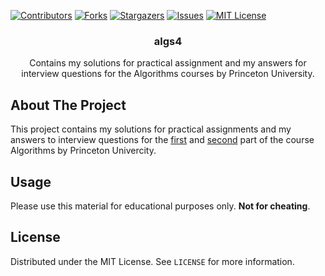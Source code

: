 <!-- PROJECT SHIELDS -->
[![Contributors][contributors-shield]][contributors-url]
[![Forks][forks-shield]][forks-url]
[![Stargazers][stars-shield]][stars-url]
[![Issues][issues-shield]][issues-url]
[![MIT License][license-shield]][license-url]

<!-- PROJECT TITLE-->
<h3 align="center">algs4</h3>
<p align="center">Contains my solutions for practical assignment and my answers for interview questions for the Algorithms courses by Princeton University.</p>

## About The Project

This project contains my solutions for practical assignments and my answers to interview questions for the [first](https://www.coursera.org/learn/algorithms-part1) and [second](https://www.coursera.org/learn/algorithms-part2) part of the course Algorithms by Princeton Univercity.

## Usage

Please use this material for educational purposes only. **Not for cheating**.

## License
Distributed under the MIT License. See `LICENSE` for more information.

<!-- MARKDOWN LINKS & IMAGES -->
[contributors-shield]: https://img.shields.io/github/contributors/nanodesy/algs4.svg?style=for-the-badge
[contributors-url]: https://github.com/nanodesy/algs4/graphs/contributors
[forks-shield]: https://img.shields.io/github/forks/nanodesy/algs4.svg?style=for-the-badge
[forks-url]: https://github.com/nanodesy/algs4/network/members
[stars-shield]: https://img.shields.io/github/stars/nanodesy/algs4.svg?style=for-the-badge
[stars-url]: https://github.com/nanodesy/algs4/stargazers
[issues-shield]: https://img.shields.io/github/issues/nanodesy/algs4.svg?style=for-the-badge
[issues-url]: https://github.com/nanodesy/algs4/issues
[license-shield]: https://img.shields.io/github/license/nanodesy/algs4.svg?style=for-the-badge
[license-url]: https://github.com/nanodesy/algs4/blob/master/LICENSE
